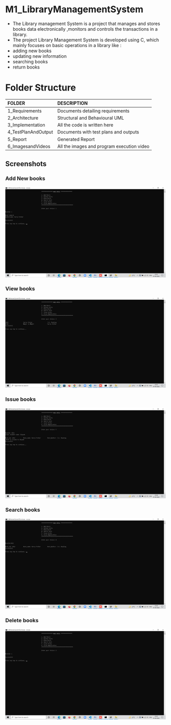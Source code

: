 # M1_LibraryManagementSystem

* The Library management System is a project that manages and stores books data electronically ,monitors and controls the transactions in a library. 
* The project Library Management System is developed using C, which mainly focuses on basic operations in a library like :
* adding new books 
* updating new information 
* searching books 
* return books



# Folder Structure
|FOLDER|DESCRIPTION|
|:-----|:----------|
|1_Requirements|Documents detailing requirements|
|2_Architecture|Structural and Behavioural UML|
|3_Implementation|All the code is written here|
|4_TestPlanAndOutput|Documents with test plans and outputs|
|5_Report|Generated Report|
|6_ImagesandVideos|All the images and program execution video|


## Screenshots

### Add New books
![img](./6_Images/addbook.png)

### View books
![img](./6_Images/viewbooks.png)

### Issue books
![img](./6_Images/issuebook.png)

### Search books
![img](./6_Images/searchbook.png)

### Delete books
![img](./6_Images/deletebook.png)
